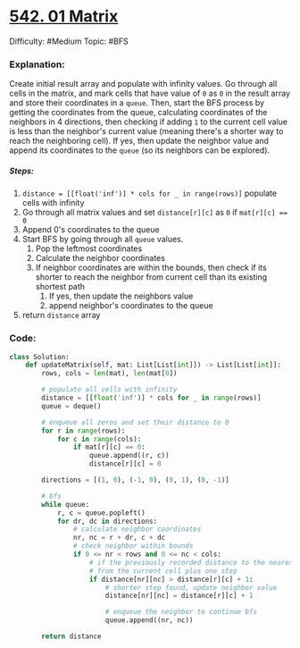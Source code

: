 # [542. 01 Matrix](https://leetcode.com/problems/01-matrix/)

Difficulty: #Medium 
Topic: #BFS

### Explanation:
Create initial result array and populate with infinity values. Go through all cells in the matrix, and mark cells that have value of `0` as `0` in the result array and store their coordinates in a `queue`. Then, start the BFS process by getting the coordinates from the queue, calculating coordinates of the neighbors in 4 directions, then checking if adding `1` to the current cell value is less than the neighbor's current value (meaning there's a shorter way to reach the neighboring cell). If yes, then update the neighbor value and append its coordinates to the `queue` (so its neighbors can be explored).

##### Steps:
1. `distance = [[float('inf')] * cols for _ in range(rows)]` populate cells with infinity
2. Go through all matrix values and set `distance[r][c]` as `0` if `mat[r][c] == 0`
3. Append 0's coordinates to the queue
4. Start BFS by going through all `queue` values.
	1. Pop the leftmost coordinates
	2. Calculate the neighbor coordinates
	3. If neighbor coordinates are within the bounds, then check if its shorter to reach the neighbor from current cell than its existing shortest path
		1. If yes, then update the neighbors value
		2. append neighbor's coordinates to the queue
5. return `distance` array

### Code:

```python
class Solution:
    def updateMatrix(self, mat: List[List[int]]) -> List[List[int]]:
        rows, cols = len(mat), len(mat[0])

        # populate all cells with infinity
        distance = [[float('inf')] * cols for _ in range(rows)]
        queue = deque()

        # enqueue all zeros and set their distance to 0
        for r in range(rows):
            for c in range(cols):
                if mat[r][c] == 0:
                    queue.append((r, c))
                    distance[r][c] = 0

        directions = [(1, 0), (-1, 0), (0, 1), (0, -1)]

        # bfs
        while queue:
            r, c = queue.popleft()
            for dr, dc in directions:
                # calculate neighbor coordinates
                nr, nc = r + dr, c + dc
                # check neighbor within bounds
                if 0 <= nr < rows and 0 <= nc < cols:
                    # if the previously recorded distance to the nearest zero for the neighbor cell greater than the distance 
                    # from the current cell plus one step
                    if distance[nr][nc] > distance[r][c] + 1:
                        # shorter step found, update neighbor value
                        distance[nr][nc] = distance[r][c] + 1

                        # enqueue the neighbor to continue bfs
                        queue.append((nr, nc))

        return distance
```
